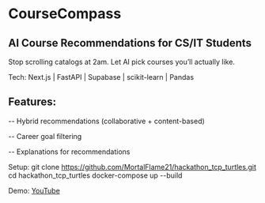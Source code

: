 # CourseCompass

## AI Course Recommendations for CS/IT Students

Stop scrolling catalogs at 2am. Let AI pick courses you’ll actually like.

Tech: Next.js | FastAPI | Supabase | scikit-learn | Pandas

## Features:

-- Hybrid recommendations (collaborative + content-based)

-- Career goal filtering

-- Explanations for recommendations

Setup:
git clone https://github.com/MortalFlame21/hackathon_tcp_turtles.git
cd hackathon_tcp_turtles
docker-compose up --build

Demo: [YouTube](https://youtu.be/QB42TJCPTS4)
